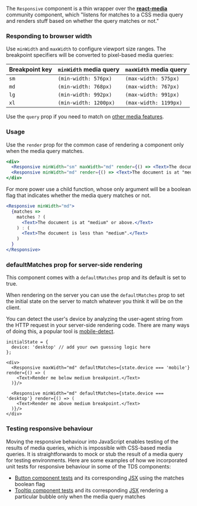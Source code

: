 The `Responsive` component is a thin wrapper over the [**react-media**](https://github.com/ReactTraining/react-media) community
component, which "listens for matches to a CSS media query and renders stuff based on whether the query matches or not."

### Responding to browser width

Use `minWidth` and `maxWidth` to configure viewport size ranges. The breakpoint specifiers will be converted to pixel-based
media queries:

| Breakpoint key | `minWidth` media query | `maxWidth` media query |
| -------------- | ---------------------- | ---------------------- |
| `sm`           | `(min-width: 576px)`   | `(max-width: 575px)`   |
| `md`           | `(min-width: 768px)`   | `(max-width: 767px)`   |
| `lg`           | `(min-width: 992px)`   | `(max-width: 991px)`   |
| `xl`           | `(min-width: 1200px)`  | `(max-width: 1199px)`  |

Use the `query` prop if you need to match on [other media features](https://developer.mozilla.org/en-US/docs/Web/CSS/@media#Media_features).

### Usage

Use the `render` prop for the common case of rendering a component only when the media query matches.

```jsx
<div>
  <Responsive minWidth="sm" maxWidth="md" render={() => <Text>The document is at "small".</Text>} />
  <Responsive minWidth="md" render={() => <Text>The document is at "medium" or above.</Text>} />
</div>
```

For more power use a child function, whose only argument will be a boolean flag that indicates whether the media query
matches or not.

```jsx
<Responsive minWidth="md">
  {matches =>
    matches ? (
      <Text>The document is at "medium" or above.</Text>
    ) : (
      <Text>The document is less than "medium".</Text>
    )
  }
</Responsive>
```

### defaultMatches prop for server-side rendering

This component comes with a `defaultMatches` prop and its default is set to true.

When rendering on the server you can use the `defaultMatches` prop to set the initial state on the server to match whatever you think it will be on the client.

You can detect the user's device by analyzing the user-agent string from the HTTP request in your server-side rendering code. There are many ways of doing this, a popular tool is [mobile-detect](https://www.npmjs.com/package/mobile-detect).

```
initialState = {
  device: 'desktop' // add your own guessing logic here
};

<div>
  <Responsive maxWidth="md" defaultMatches={state.device === 'mobile'} render={() => (
    <Text>Render me below medium breakpoint.</Text>
  )}/>

  <Responsive minWidth="md" defaultMatches={state.device === 'desktop'} render={() => (
    <Text>Render me above medium breakpoint.</Text>
  )}/>
</div>
```

### Testing responsive behaviour

Moving the responsive behaviour into JavaScript enables testing of the results of media queries, which is impossible with CSS-based media queries. It is straightforwards to mock or stub the result of a media query for testing environments. Here are some examples of how we incorporated unit tests for responsive behaviour in some of the TDS components:

* [Button component tests](https://github.com/telusdigital/tds/blob/b2108d1074383ba887c5b87a2c3055799937fcd3/packages/Button/__tests__/Button.spec.jsx#L52-L68) and its corresponding [JSX](https://github.com/telusdigital/tds/blob/b2108d1074383ba887c5b87a2c3055799937fcd3/shared/components/BaseButton/BaseButton.jsx#L17-L34) using the matches boolean flag
* [Tooltip component tests](https://github.com/telusdigital/tds/blob/b2108d1074383ba887c5b87a2c3055799937fcd3/packages/Tooltip/__tests__/Tooltip.spec.jsx#L56-L102) and its corresponding [JSX](https://github.com/telusdigital/tds/blob/b2108d1074383ba887c5b87a2c3055799937fcd3/packages/Tooltip/Tooltip.jsx#L81-L108) rendering a particular bubble only when the media query matches
